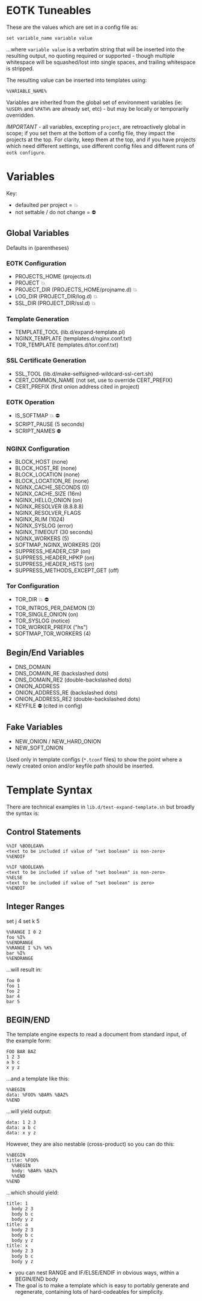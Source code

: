 # EOTK Tuneables

These are the values which are set in a config file as:

```
set variable_name variable value
```

...where `variable value` is a verbatim string that will be inserted
into the resulting output, no quoting required or supported - though
multiple whitespace will be squashed/lost into single spaces, and
trailing whitespace is stripped.

The resulting value can be inserted into templates using:

```
%VARIABLE_NAME%
```

Variables are inherited from the global set of environment variables
(ie: `%USER%` and `%PATH%` are already set, etc) - but may be locally
or temporarily overridden.

*IMPORTANT* - all variables, excepting `project`, are retroactively
global in scope; if you set them at the bottom of a config file, they
impact the projects at the top. For clarity, keep them at the top, and
if you have projects which need different settings, use different
config files and different runs of `eotk configure`.

# Variables

Key:

* defaulted per project = :boom:
* not settable / do not change = :no_entry:

## Global Variables

Defaults in (parentheses)

### EOTK Configuration

* PROJECTS_HOME (projects.d)
* PROJECT :boom:
* PROJECT_DIR (PROJECTS_HOME/projname.d) :boom:
* LOG_DIR (PROJECT_DIR/log.d) :boom:
* SSL_DIR (PROJECT_DIR/ssl.d) :boom:

### Template Generation

* TEMPLATE_TOOL (lib.d/expand-template.pl)
* NGINX_TEMPLATE (templates.d/nginx.conf.txt)
* TOR_TEMPLATE (templates.d/tor.conf.txt)

### SSL Certificate Generation

* SSL_TOOL (lib.d/make-selfsigned-wildcard-ssl-cert.sh)
* CERT_COMMON_NAME (not set, use to override CERT_PREFIX)
* CERT_PREFIX (first onion address cited in project)

### EOTK Operation

* IS_SOFTMAP :boom: :no_entry:
* SCRIPT_PAUSE (5 seconds)
* SCRIPT_NAMES :no_entry:

### NGINX Configuration

* BLOCK_HOST (none)
* BLOCK_HOST_RE (none)
* BLOCK_LOCATION (none)
* BLOCK_LOCATION_RE (none)
* NGINX_CACHE_SECONDS (0)
* NGINX_CACHE_SIZE (16m)
* NGINX_HELLO_ONION (on)
* NGINX_RESOLVER (8.8.8.8)
* NGINX_RESOLVER_FLAGS
* NGINX_RLIM (1024)
* NGINX_SYSLOG (error)
* NGINX_TIMEOUT (30 seconds)
* NGINX_WORKERS (5)
* SOFTMAP_NGINX_WORKERS (20)
* SUPPRESS_HEADER_CSP (on)
* SUPPRESS_HEADER_HPKP (on)
* SUPPRESS_HEADER_HSTS (on)
* SUPPRESS_METHODS_EXCEPT_GET (off)

### Tor Configuration

* TOR_DIR :boom: :no_entry:
* TOR_INTROS_PER_DAEMON (3)
* TOR_SINGLE_ONION (on)
* TOR_SYSLOG (notice)
* TOR_WORKER_PREFIX ("hs")
* SOFTMAP_TOR_WORKERS (4)

## Begin/End Variables

* DNS_DOMAIN
* DNS_DOMAIN_RE (backslashed dots)
* DNS_DOMAIN_RE2 (double-backslashed dots)
* ONION_ADDRESS
* ONION_ADDRESS_RE (backslashed dots)
* ONION_ADDRESS_RE2 (double-backslashed dots)
* KEYFILE :no_entry: (cited in config)

## Fake Variables

* NEW_ONION / NEW_HARD_ONION
* NEW_SOFT_ONION

Used only in template configs (`*.tconf` files) to show the point where
a newly created onion and/or keyfile path should be inserted.

# Template Syntax

There are technical examples in `lib.d/test-expand-template.sh` but
broadly the syntax is:

## Control Statements

```
%%IF %BOOLEAN%
<text to be included if value of "set boolean" is non-zero>
%%ENDIF

%%IF %BOOLEAN%
<text to be included if value of "set boolean" is non-zero>
%%ELSE
<text to be included if value of "set boolean" is zero>
%%ENDIF
```

## Integer Ranges

set j 4
set k 5
```
%%RANGE I 0 2
foo %I%
%%ENDRANGE
%%RANGE I %J% %K%
bar %I%
%%ENDRANGE
```

...will result in:

```
foo 0
foo 1
foo 2
bar 4
bar 5
```

## BEGIN/END

The template engine expects to read a document from standard input, of
the example form:

```
FOO BAR BAZ
1 2 3
a b c
x y z
```

...and a template like this:

```
%%BEGIN
data: %FOO% %BAR% %BAZ%
%%END
```

...will yield output:

```
data: 1 2 3
data: a b c
data: x y z
```

However, they are also nestable (cross-product) so you can do this:

```
%%BEGIN
title: %FOO%
  %%BEGIN
  body: %BAR% %BAZ%
  %%END
%%END
```

...which should yield:

```
title: 1
  body 2 3
  body b c
  body y z
title: a
  body 2 3
  body b c
  body y z
title: x
  body 2 3
  body b c
  body y z
```

* you can nest RANGE and IF/ELSE/ENDIF in obvious ways, within a
  BEGIN/END body
* The goal is to make a template which is easy to portably generate
  and regenerate, containing lots of hard-codeables for simplicity.
